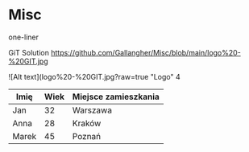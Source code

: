 # Misc
one-liner

GiT Solution
https://github.com/Gallangher/Misc/blob/main/logo%20-%20GIT.jpg

![Alt text](logo%20-%20GIT.jpg?raw=true "Logo"
4

| Imię       | Wiek       | Miejsce zamieszkania  |
|------------|------------|-----------------------|
| Jan        | 32         | Warszawa             |
| Anna       | 28         | Kraków               |
| Marek      | 45         | Poznań               |
